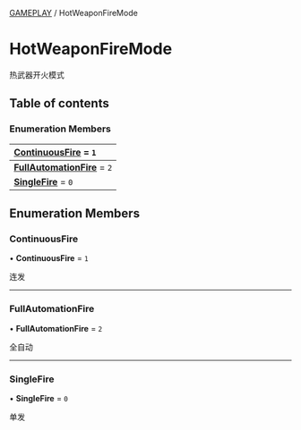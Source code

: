 [GAMEPLAY](../groups/GAMEPLAY.GAMEPLAY.md) / HotWeaponFireMode

# HotWeaponFireMode <Badge type="tip" text="Enumeration" /> <Score text="HotWeaponFireMode" />

热武器开火模式

## Table of contents

### Enumeration Members <Score text="Enumeration" /> 
| **[ContinuousFire](mw.HotWeaponFireMode.md#continuousfire)** = ``1``  |
| :----- |
| **[FullAutomationFire](mw.HotWeaponFireMode.md#fullautomationfire)** = ``2`` |
| **[SingleFire](mw.HotWeaponFireMode.md#singlefire)** = ``0`` |

## Enumeration Members

### ContinuousFire <Score text="ContinuousFire" /> 

• **ContinuousFire** = ``1``

连发

___

### FullAutomationFire <Score text="FullAutomationFire" /> 

• **FullAutomationFire** = ``2``

全自动

___

### SingleFire <Score text="SingleFire" /> 

• **SingleFire** = ``0``

单发
